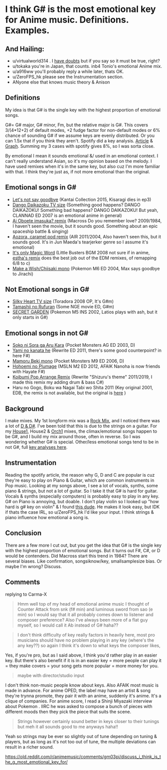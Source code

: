 # I think G# is the most emotional key for Anime music. Definitions. Examples.

And Hailing:
---
- u/virtualworld314 . I [have doubts](https://old.reddit.com/r/animemusic/comments/gignzg/hiii_3_im_a_japanese_artist_if_just_one_person/) but if you say so it must be true, right?
- u/tokaka you're in Japan, that counts. inb4 Tonio's emotional Anime mix.
- u/a916ww you'll probably reply a while later, thats OK.
- u/ZeroFPS_hk please see the Instrumentation section.
- ANyone else that knows music theory & Anison

Definitions
---
My idea is that G# is the single key with the highest proportion of emotional songs. 

G#= G# major, G# minor, Fm, but the relative major is G#. This covers 3/(4*12+2) of default modes, +2 fudge factor for non-default modes or 6% chance of sounding G# if we assume keys are evenly distributed. Or you can 1.5x that if you think they aren't. Spotify did a key analysis. [Article](https://www.hypebot.com/hypebot/2015/05/the-most-popular-keys-of-all-music-on-spotify.html) & [Graph](http://web.archive.org/web/20161206052806/https://spotifyinsights.files.wordpress.com/2015/05/keys.png). Summing my 3 cases with spotify gives 8%, so I was sorta close.

By emotional I mean it sounds emotional &/ used in an emotional context. I can't really understand Asian, so it's my opinion based on the melody. I have used remixes when it's in the same key, but also cuz I'm more familiar with that. I think they're just as, if not more emotional than the original.

Emotional songs in G#
---
- [Let's not say goodbye](https://www.youtube.com/watch?v=b0CnFW1cqfQ) (Kantai Collection 2015, Kisaragi dies in ep3)
- [Dango Daikazoku TV size](https://www.youtube.com/watch?v=XXDxZ0YGWG8) (Something good happens? DANGO DAIKAZOKU! Something bad happens? DANGO DAIKAZOKU! But yeah, CLANNAD ED 2007 is an emotional anime in general)
- [Ai Oboete imasuka? remix](https://www.youtube.com/watch?v=XweVpC81hhg) (Macross Do you remember love? 2009/1984, I haven't seen the movie, but it sounds good. Something about an epic spaceship battle & singing)
- [Aozora, caramel pod remix](https://soundcloud.com/gabymdolla-1/aozora-caramel-pod-remix) (AIR 2011/2004, Also haven't seen this, but it sounds good. It's in Jun Maeda's tearjerker genre so I assume it's emotional)
- [It's only Magic Word](https://www.youtube.com/watch?v=BDV1rOKElTY) (Little Busters BGM 2008 not sure if in anime, [estha's remix](https://www.youtube.com/watch?v=J1Ek4ytanAk) does the best job out of the EDM remixes, of remapping 6/8 to c)
- [Make a Wish/Chiisaki mono](https://www.youtube.com/watch?v=BbYPXwoydMQ) (Pokemon M6 ED 2004, Max says goodbye to Jirachi)


Not Emotional songs in G#
---
- [Silky Heart TV size](https://www.youtube.com/watch?v=ey0T9h1Ibng) (Toradora 2008 OP, It's G#m)
- [Tamashii no Rufuran](https://www.youtube.com/watch?v=cG1h_liiZpY) (Some NGE movie ED, G#m)
- [SECRET GARDEN](https://www.youtube.com/watch?v=65XWQJR20Yo) (Pokemon M5 INS 2002, Latios plays with ash, but it only starts in G#)

Emotional songs in not G#
---
- [Soko ni Sora ga Aru Kara](https://www.youtube.com/watch?v=_whqeP27Tcw) (Pocket Monsters AG ED 2003, D)
- [Yami no kanata he](https://www.youtube.com/watch?v=9gy7KyvXIP0) (Rewrite ED 2011, there's some good counterpoint? in here F#)
- [Mamoru Beki mono](https://www.youtube.com/watch?v=A72KuWizWYs) (Pocket Monsters M9 ED 2006, D)
- [Hohoemi no Plumage](https://www.youtube.com/watch?v=NU93Tf6stbo) (MSLN M2 ED 2012, AFAIK Nanoha is now friends with Hayate F#)
- [Koibumi Pop Arrange Remix](https://hearthis.at/jZGMYrcb/koibumi-pop20c-master/) (Rewrite "Shizuru's theme" 2011/2019, I made this remix my adding drum & bass C#)
- Haru no Gogo, Boku wa Nagai Tabi wo Shita 2011 (Key original 2001, EDB, the remix is not available, but the original is [here](https://www.youtube.com/watch?v=geLXk6fJDLI) )



Background
---
I make mixes. My 1st longform mix was a [Rock Mix](https://hearthis.at/jzgmyrcb/dal-op-c3-op24/), and I noticed there was a lot of [D & D#](https://i.imgur.com/aInzur5.png). I've been told that this is due to the strings on a guitar. For my [House1](https://hearthis.at/jzgmyrcb/houseanime51k-3/KGQ/), House2 & [Orch1](https://hearthis.at/jzgmyrcb/orchestralmix51c/) mixes, the climax/emotional songs happen to be G#, and I build my mix around those, often in reverse. So I was wondering whether G# is special. Other/less emotional songs tend to be in not G#, full [key analyses here](https://imgur.com/a/Bog9GyC).


Instrumentation
---
Reading the spotify article, the reason why G, D and C are popular is cuz they're easy to play on Piano & Guitar, which are common instruments in Pop music. Looking at my songs above, I see a lot of vocals, synths, some piano & strings, but not a lot of guitar. So I take it that G# is hard for guitar. Vocals & synths (especially computers) is probably easy to play in any key. G# on Piano is annoying, but doable. I don't play violin so I looked up "how hard is g# key on violin" & I found [this dude](https://www.youtube.com/watch?v=0qY_UlM7kYU). He makes it look easy, but IDK if thats the case IRL, so u/ZeroFPS_hk I'd like your input. I think strings & piano influence how emotional a song is.

Conclusion
---

There are a few more I cut out, but you get the idea that G# is the single key with the highest proportion of emotional songs. But it turns out F#, C#, or D would be contenders. Did Macross start this trend in 1984? There are several biases. Like confirmation, songsiknow/key, smallsamplesize bias. Or maybe I'm wrong? Discuss.

Comments
---
replying to Carma-X

>Hmm well top of my head of emotional anime music I thought of Counter Attack from snk (f# min) and luminous sword from sao (e min) so I would say that it all probably comes down to listener and composer preference? Also I've always been more of a flat guy myself, so I would call it Ab instead of G# haha??

>I don't think difficulty of key really factors in heavily here, most pro musicians should have no problem playing in any key (where's the any key??) so again I think it's down to what keys the composer likes,

Yes, if you're pro, but as I said above, I think you'd rather play in an easier key. But there's also benefit if it is in an easier key = more people can play it = they make covers = your song gets more popular = more money for you.

>maybe with director/studio input

I don't think non-music people know about keys. Also AFAIK most music is made in advance. For anime OPED, the label may have an artist & song they're trynna promote, they pair it with an anime, suddenly it's anime. It's a clique of companies. For anime score, I read a Shinji Miyazaki interview about Pokemon . IIRC he was asked to compose a bunch of pieces with different moods then they pick the piece that suits the scene.

>Strings however certainly sound better in keys closer to their tunings but meh it all sounds good to me anyways haha!!

Yeah so strings may be ever so slightly out of tune depending on tuning & players, but as long as it's not too out of tune, the multiple deviations can result in a richer sound.

https://old.reddit.com/r/animemusic/comments/gm03pi/discuss_i_think_is_the_g_most_emotional_key_for/